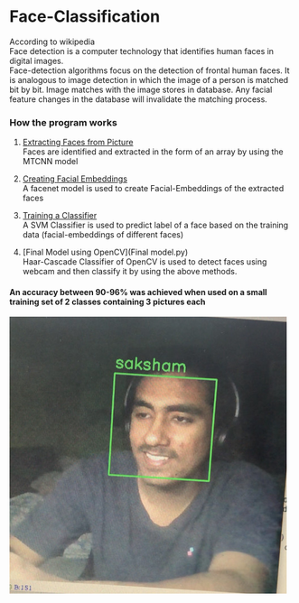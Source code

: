 # Face-Classification

According to wikipedia <br>
Face detection is a computer technology that identifies human faces in digital images. <br>
Face-detection algorithms focus on the detection of frontal human faces. It is analogous to image detection in which the image of a person is matched bit by bit. Image matches with the image stores in database. Any facial feature changes in the database will invalidate the matching process. 
### How the program works
1. [Extracting Faces from Picture](Face-Extraction.py)<br>
Faces are identified and extracted in the form of an array by using the MTCNN model

2. [Creating Facial Embeddings](Face-Embedding.py)<br>
A facenet model is used to create Facial-Embeddings of the extracted faces

3. [Training a Classifier](Classification-Model.py)<br>
A SVM Classifier is used to predict label of a face based on the training data (facial-embeddings of different faces)

4. [Final Model using OpenCV](Final model.py)<br>
Haar-Cascade Classifier of OpenCV is used to detect faces using webcam and then classify it by using the above methods.

#### An accuracy between 90-96% was achieved when used on a small training set of 2 classes containing 3 pictures each

![](example.jpg )

